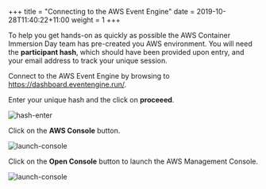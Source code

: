 +++
title = "Connecting to the AWS Event Engine"
date = 2019-10-28T11:40:22+11:00
weight = 1
+++

To help you get hands-on as quickly as possible the AWS Container Immersion Day team has pre-created you AWS environment. You will need the **participant hash**, which should have been provided upon entry, and your email address to track your unique session.

Connect to the AWS Event Engine by browsing to https://dashboard.eventengine.run/.

Enter your unique hash and the click on **proceeed**.

![hash-enter](/images/ee-hash-enter.png)

Click on the **AWS Console** button.

![launch-console](/images/ee-dashboard.png)

Click on the **Open Console** button to launch the AWS Management Console.

![launch-console](/images/ee-console-login-no-region.png)